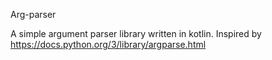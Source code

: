 Arg-parser

A simple argument parser library written in kotlin. Inspired by https://docs.python.org/3/library/argparse.html